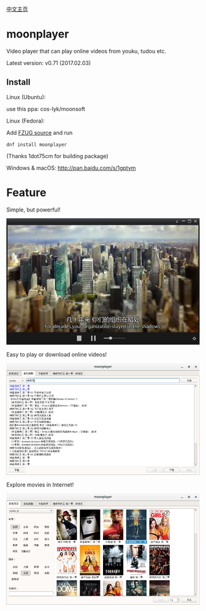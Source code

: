 [中文主页](https://github.com/coslyk/moonplayer/wiki/HomePageZH)

moonplayer
==========
Video player that can play online videos from youku, tudou etc.

Latest version: v0.71 (2017.02.03)


Install
----
Linux (Ubuntu): 

use this ppa: cos-lyk/moonsoft

Linux (Fedora): 

Add [FZUG source](https://github.com/FZUG/repo/wiki/FZUG "FZUG source") and run
```
dnf install moonplayer
```
 (Thanks 1dot75cm for building package)

Windows & macOS: <http://pan.baidu.com/s/1gptym>

Feature
====
Simple, but powerful!

<img src="src/screenshot.png?raw=true" title="screenshot" />

Easy to play or download online videos!

<img src="src/screenshot1.png?raw=true" title="screenshot1" />

Explore movies in Internet!

<img src="src/screenshot2.png?raw=true" title="screenshot2" />

